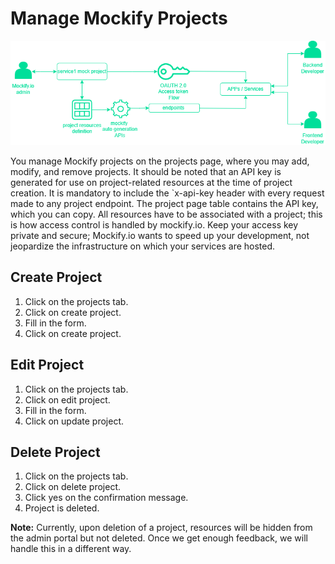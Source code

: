 # Manage Mockify Projects
![gatewatch](https://github.com/ARAldhafeeri/mockify-docs/blob/main/imgs/projectpage.png?raw=true)

You manage Mockify projects on the projects page, where you may add, modify, and remove projects. It should be noted that an API key is generated for use on project-related resources at the time of project creation. It is mandatory to include the `x-api-key header with every request made to any project endpoint. The project page table contains the API key, which you can copy. All resources have to be associated with a project; this is how access control is handled by mockify.io. Keep your access key private and secure; Mockify.io wants to speed up your development, not jeopardize the infrastructure on which your services are hosted.

## Create Project

1. Click on the projects tab.
2. Click on create project.
3. Fill in the form.
4. Click on create project.

## Edit Project

1. Click on the projects tab.
2. Click on edit project.
3. Fill in the form.
4. Click on update project.

## Delete Project

1. Click on the projects tab.
2. Click on delete project.
3. Click yes on the confirmation message.
4. Project is deleted.

**Note:** Currently, upon deletion of a project, resources will be hidden from the admin portal but not deleted. Once we get enough feedback, we will handle this in a different way.

